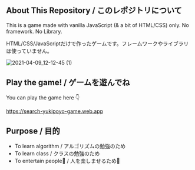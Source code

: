 ## About This Repository / このレポジトリについて
This is a game made with vanilla JavaScript (& a bit of HTML/CSS) only. No framework. No Library.

HTML/CSS/JavaScriptだけで作ったゲームです。フレームワークやライブラリは使っていません。

![2021-04-09_12-12-45 (1)](https://user-images.githubusercontent.com/43740689/114123305-0320ee80-992d-11eb-911c-92633f9e1c03.gif)


## Play the game! / ゲームを遊んでね
You can play the game here 👇 

https://search-yukipoyo-game.web.app


## Purpose / 目的

- To learn algorithm / アルゴリズムの勉強のため
- To learn class / クラスの勉強のため
- To entertain people🤗 / 人を楽しませるため🤗
